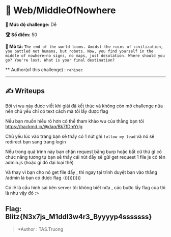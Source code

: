 # 🧠 Web/MiddleOfNowhere

**🎯 Mức độ challenge:** Dễ

**🏆 Số điểm:** 50

**📝 Mô tả:** 
`The end of the world looms. Amidst the ruins of civilization, you battled not humans, but robots. Now, you find yourself in the middle of nowhere—no signs, no maps, just desolation. Where should you go? You're lost. What is your final destination? `

** Author(of this challenge) : `rahisec`

---

## ✍️ Writeups

Bởi vì wu này được viết khi giải đã kết thúc và không còn mở challenge nữa nên chủ yếu chỉ có text cách mà tôi lấy được flag

Nếu bạn muốn hiểu rõ hơn có thể tham khảo wu của thằng bạn tôi https://hackmd.io/@daq/Bk7fDmYrlg

Chủ yếu lúc vào trang bạn sẽ thấy có 1 nút ghi `follow my lead` và nó sẽ redirect bạn sang trang login

Nếu trong quá trình này bạn chặn request bằng burp hoặc bất cứ thứ gì có chức năng tương tự bạn sẽ thấy cái nút đấy sẽ gửi get request 1 file js có tên admin.js (hoặc gì đó đại loại thế)

Và thay vì bạn cho nó get file đấy , thì ngay tại trình duyệt bạn vào thẳng /admin là bạn có được flag -))))))))))

Có lẽ là cấu hình sai bên server tôi không biết nữa , các bước lấy flag của tôi là như vậy đó :>

## Flag: Blitz{N3x7js_M1ddl3w4r3_Byyyyp4sssssss}


> *Author : TAS.Truong 


